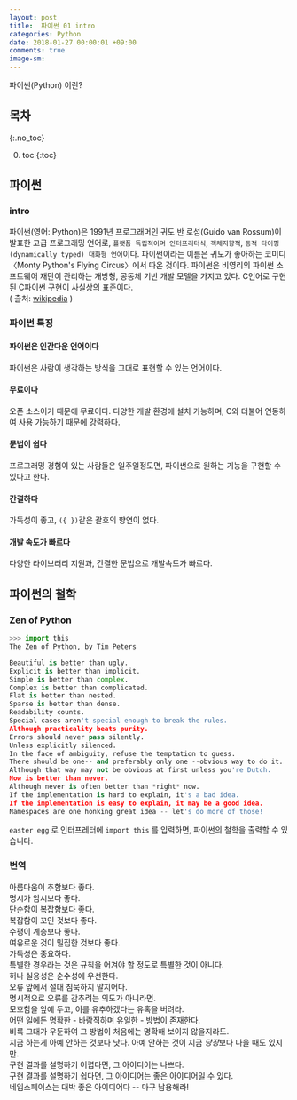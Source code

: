 ```yaml
---
layout: post
title:  파이썬 01 intro
categories: Python
date: 2018-01-27 00:00:01 +09:00
comments: true
image-sm:
---
```


파이썬(Python) 이란?

## 목차
{:.no_toc}

0. toc
{:toc}

## 파이썬
### intro
파이썬(영어: Python)은 1991년 프로그래머인 귀도 반 로섬(Guido van Rossum)이 발표한 고급 프로그래밍 언어로, `플랫폼 독립적이며 인터프리터식`, `객체지향적`, `동적 타이핑(dynamically typed) 대화형 언어`이다. 파이썬이라는 이름은 귀도가 좋아하는 코미디 〈Monty Python's Flying Circus〉에서 따온 것이다.
파이썬은 비영리의 파이썬 소프트웨어 재단이 관리하는 개방형, 공동체 기반 개발 모델을 가지고 있다. C언어로 구현된 C파이썬 구현이 사실상의 표준이다. <br />
( 출처: [wikipedia](https://ko.wikipedia.org/wiki/파이썬) )

### 파이썬 특징
#### 파이썬은 인간다운 언어이다
파이썬은 사람이 생각하는 방식을 그대로 표현할 수 있는 언어이다.

#### 무료이다
오픈 소스이기 때문에 무료이다. 다양한 개발 환경에 설치 가능하며, C와 더불어 연동하여 사용 가능하기 때문에 강력하다.

#### 문법이 쉽다
프로그래밍 경험이 있는 사람들은 일주일정도면, 파이썬으로 원하는 기능을 구현할 수 있다고 한다.

#### 간결하다
가독성이 좋고, `({ })`같은 괄호의 향연이 없다.

#### 개발 속도가 빠르다
다양한 라이브러리 지원과, 간결한 문법으로 개발속도가 빠르다.


## 파이썬의 철학
### Zen of Python
```py
>>> import this
The Zen of Python, by Tim Peters

Beautiful is better than ugly.
Explicit is better than implicit.
Simple is better than complex.
Complex is better than complicated.
Flat is better than nested.
Sparse is better than dense.
Readability counts.
Special cases aren't special enough to break the rules.
Although practicality beats purity.
Errors should never pass silently.
Unless explicitly silenced.
In the face of ambiguity, refuse the temptation to guess.
There should be one-- and preferably only one --obvious way to do it.
Although that way may not be obvious at first unless you're Dutch.
Now is better than never.
Although never is often better than *right* now.
If the implementation is hard to explain, it's a bad idea.
If the implementation is easy to explain, it may be a good idea.
Namespaces are one honking great idea -- let's do more of those!
```

`easter egg` 로 인터프레터에 `import this` 를 입력하면, 파이썬의 철학을 출력할 수 있습니다. <br />

### 번역

아름다움이 추함보다 좋다. <br />
명시가 암시보다 좋다. <br />
단순함이 복잡함보다 좋다. <br >
복잡함이 꼬인 것보다 좋다. <br />
수평이 계층보다 좋다. <br />
여유로운 것이 밀집한 것보다 좋다. <br />
가독성은 중요하다. <br />
특별한 경우라는 것은 규칙을 어겨야 할 정도로 특별한 것이 아니다. <br />
허나 실용성은 순수성에 우선한다. <br />
오류 앞에서 절대 침묵하지 말지어다. <br />
명시적으로 오류를 감추려는 의도가 아니라면.  <br />
모호함을 앞에 두고, 이를 유추하겠다는 유혹을 버려라.  <br />
어떤 일에든 명확한 - 바람직하며 유일한 - 방법이 존재한다.  <br />
비록 그대가 우둔하여 그 방법이 처음에는 명확해 보이지 않을지라도.  <br />
지금 하는게 아예 안하는 것보다 낫다. 아예 안하는 것이 지금 *당장*보다 나을 때도 있지만.  <br />
구현 결과를 설명하기 어렵다면, 그 아이디어는 나쁘다.  <br />
구현 결과를 설명하기 쉽다면, 그 아이디어는 좋은 아이디어일 수 있다.  <br />
네임스페이스는 대박 좋은 아이디어다 -- 마구 남용해라! <br />
